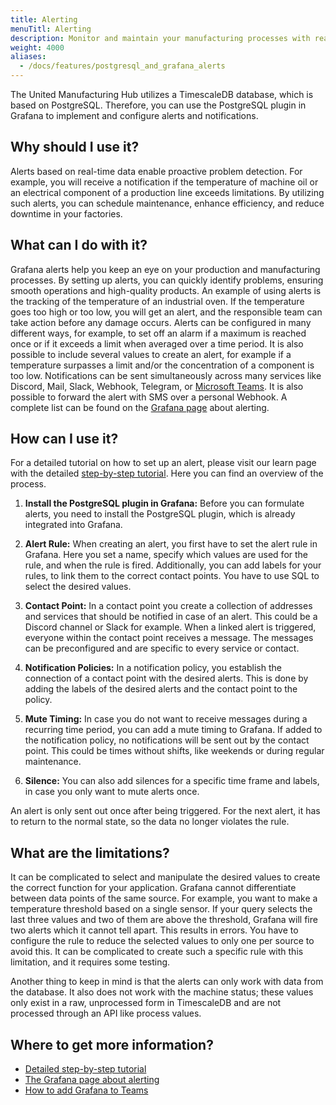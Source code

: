 ```yaml
---
title: Alerting
menuTitl: Alerting
description: Monitor and maintain your manufacturing processes with real-time Grafana alerts from the United Manufacturing Hub. Get notified of potential issues and reduce downtime by proactively addressing problems.
weight: 4000
aliases:
  - /docs/features/postgresql_and_grafana_alerts
---
```


The United Manufacturing Hub utilizes a TimescaleDB database, which is based
on PostgreSQL. Therefore, you can use the PostgreSQL plugin in Grafana to
implement and configure alerts and notifications.

## Why should I use it?

Alerts based on real-time data enable proactive problem detection.
For example, you will receive a notification if the temperature of machine
oil or an electrical component of a production line exceeds limitations.
By utilizing such alerts, you can schedule maintenance, enhance efficiency,
and reduce downtime in your factories.

## What can I do with it?

Grafana alerts help you keep an eye on your production and manufacturing
processes. By setting up alerts, you can quickly identify problems,
ensuring smooth operations and high-quality products.
An example of using alerts is the tracking of the temperature
of an industrial oven. If the temperature goes too high or too low, you
will get an alert, and the responsible team can take action before any damage
occurs. Alerts can be configured in many different ways, for example,
to set off an alarm if a maximum is reached once or if it exceeds a limit when
averaged over a time period. It is also possible to include several values
to create an alert, for example if a temperature surpasses a limit and/or the
concentration of a component is too low. Notifications can be sent
simultaneously across many services like Discord, Mail, Slack, Webhook,
Telegram, or [Microsoft Teams](https://learn.umh.app/blog/how-to-install-grafana-alerts-in-microsoft-teams/). It is also possible to forward the alert with
SMS over a personal Webhook. A complete list can be found on the
[Grafana page](https://grafana.com/docs/grafana/latest/alerting/manage-notifications/manage-contact-points/configure-integrations/)
about alerting.

## How can I use it?

For a detailed tutorial on how to set up an alert, please visit our learn page
with the detailed [step-by-step tutorial](https://learn.umh.app/alerts-in-grafana/). Here you
can find an overview of the process.

1. **Install the PostgreSQL plugin in Grafana:**
   Before you can formulate alerts, you need to install the PostgreSQL plugin,
   which is already integrated into Grafana.

2. **Alert Rule:**
   When creating an alert, you first have to set the alert rule in Grafana. Here
   you set a name, specify which values are used for the rule, and
   when the rule is fired. Additionally, you can add labels for your rules,
   to link them to the correct contact points. You have to use SQL to select the
   desired values.

3. **Contact Point:**
   In a contact point you create a collection of addresses and services that
   should be notified in case of an alert. This could be a Discord channel or
   Slack for example. When a linked alert is triggered, everyone within the
   contact point receives a message. The messages can be preconfigured and are
   specific to every service or contact.

4. **Notification Policies:**
   In a notification policy, you establish the connection of a contact point
   with the desired alerts. This is done by adding the labels of the desired
   alerts and the contact point to the policy.

5. **Mute Timing:**
   In case you do not want to receive messages during a recurring time
   period, you can add a mute timing to Grafana. If added to the notification
   policy, no notifications will be sent out by the contact point. This could be
   times without shifts, like weekends or during regular maintenance.

6. **Silence:**
   You can also add silences for a specific time frame and labels, in case
   you only want to mute alerts once.

An alert is only sent out once
after being triggered. For the next alert, it has to return to the normal
state, so the data no longer violates the rule.

## What are the limitations?

It can be complicated to select and manipulate the desired values to create
the correct function for your application. Grafana cannot
differentiate between data points of the same source. For example, you
want to make a temperature threshold based on a single sensor.
If your query selects the last three values and two of them are above the
threshold, Grafana will fire two alerts which it cannot tell apart.
This results in errors. You have to configure the rule to reduce the selected
values to only one per source to avoid this.
It can be complicated to create such a specific rule with this limitation, and
it requires some testing.

Another thing to keep in mind is that the alerts can only work with data from
the database. It also does not work with the machine status; these values only
exist in a raw, unprocessed form in TimescaleDB and are not processed through
an API like process values.

## Where to get more information?

- [Detailed step-by-step tutorial](https://learn.umh.app/course/alerts-in-grafana/)
- [The Grafana page about alerting](https://grafana.com/docs/grafana/latest/alerting/)
- [How to add Grafana to Teams](https://learn.umh.app/blog/how-to-install-grafana-alerts-in-microsoft-teams/)
